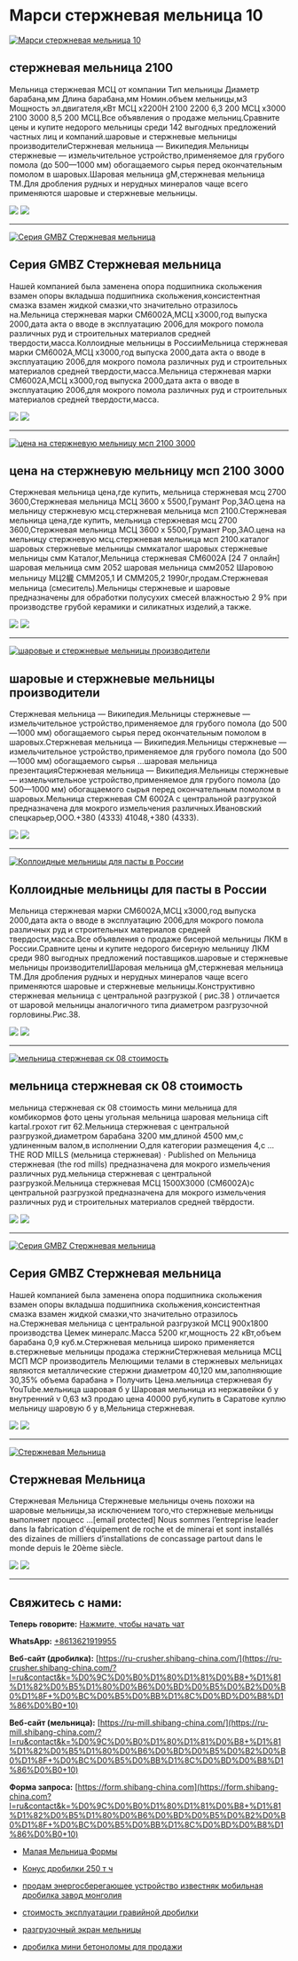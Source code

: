 # Марси стержневая мельница 10

<a href="https://swt.shibang-china.com/?l=ru&img&k=%D0%9C%D0%B0%D1%80%D1%81%D0%B8+%D1%81%D1%82%D0%B5%D1%80%D0%B6%D0%BD%D0%B5%D0%B2%D0%B0%D1%8F+%D0%BC%D0%B5%D0%BB%D1%8C%D0%BD%D0%B8%D1%86%D0%B0+10" target="_blank">![Марси стержневая мельница 10](http://static.shibang-china.com/all-800x300/821.jpg)</a>

## стержневая мельница 2100
Мельница стержневая МСЦ от компании Тип мельницы Диаметр барабана,мм Длина барабана,мм Номин.объем мельницы,м3 Мощность эл.двигателя,кВт МСЦ х2200Н 2100 2200 6,3 200 МСЦ х3000 2100 3000 8,5 200 МСЦ.Все объявления о продаже мельниц.Сравните цены и купите недорого мельницы среди 142 выгодных предложений частных лиц и компаний.шаровые и стержневые мельницы производителиСтержневая мельница — Википедия.Мельницы стержневые — измельчительное устройство,применяемое для грубого помола (до 500—1000 мм) обогащаемого сырья перед окончательным помолом в шаровых.Шаровая мельница gМ,стержневая мельница ТМ.Для дробления рудных и нерудных минералов чаще всего применяются шаровые и стержневые мельницы.


<a href="https://whatsapp.shibangsoft.com/WhatsApp.php" target="_blank" title="WhatsApp">![](http://static.shibang-china.com/icon/whatsapp.png)</a> <a href="https://swt.shibang-china.com/?l=ru&icon&k=%D0%9C%D0%B0%D1%80%D1%81%D0%B8+%D1%81%D1%82%D0%B5%D1%80%D0%B6%D0%BD%D0%B5%D0%B2%D0%B0%D1%8F+%D0%BC%D0%B5%D0%BB%D1%8C%D0%BD%D0%B8%D1%86%D0%B0+10" target="_blank">![](http://static.shibang-china.com/icon/chat-ru.png)</a>

---

<a href="https://swt.shibang-china.com/?l=ru&img&k=%D0%9C%D0%B0%D1%80%D1%81%D0%B8+%D1%81%D1%82%D0%B5%D1%80%D0%B6%D0%BD%D0%B5%D0%B2%D0%B0%D1%8F+%D0%BC%D0%B5%D0%BB%D1%8C%D0%BD%D0%B8%D1%86%D0%B0+10" target="_blank">![Серия GMBZ Стержневая мельница](http://static.shibang-china.com/all-800x300/1075.jpg)</a>

## Серия GMBZ Стержневая мельница
Нашей компанией была заменена опора подшипника скольжения взамен опоры вкладыша подшипника скольжения,консистентная смазка взамен жидкой смазки,что значительно отразилось на.Мельница стержневая марки СМ6002А,МСЦ x3000,год выпуска 2000,дата акта о вводе в эксплуатацию 2006,для мокрого помола различных руд и строительных материалов средней твердости,масса.Коллоидные мельницы в РоссииМельница стержневая марки СМ6002А,МСЦ x3000,год выпуска 2000,дата акта о вводе в эксплуатацию 2006,для мокрого помола различных руд и строительных материалов средней твердости,масса.Мельница стержневая марки СМ6002А,МСЦ x3000,год выпуска 2000,дата акта о вводе в эксплуатацию 2006,для мокрого помола различных руд и строительных материалов средней твердости,масса.


<a href="https://whatsapp.shibangsoft.com/WhatsApp.php" target="_blank" title="WhatsApp">![](http://static.shibang-china.com/icon/whatsapp.png)</a> <a href="https://swt.shibang-china.com/?l=ru&icon&k=%D0%9C%D0%B0%D1%80%D1%81%D0%B8+%D1%81%D1%82%D0%B5%D1%80%D0%B6%D0%BD%D0%B5%D0%B2%D0%B0%D1%8F+%D0%BC%D0%B5%D0%BB%D1%8C%D0%BD%D0%B8%D1%86%D0%B0+10" target="_blank">![](http://static.shibang-china.com/icon/chat-ru.png)</a>

---

<a href="https://swt.shibang-china.com/?l=ru&img&k=%D0%9C%D0%B0%D1%80%D1%81%D0%B8+%D1%81%D1%82%D0%B5%D1%80%D0%B6%D0%BD%D0%B5%D0%B2%D0%B0%D1%8F+%D0%BC%D0%B5%D0%BB%D1%8C%D0%BD%D0%B8%D1%86%D0%B0+10" target="_blank">![цена на стержневую мельницу мсп 2100 3000](http://static.shibang-china.com/all-800x300/1225.jpg)</a>

## цена на стержневую мельницу мсп 2100 3000
Стержневая мельница цена,где купить, мельница стержневая мсц 2700 3600,Стержневая мельница МСЦ 3600 х 5500,Грумант Рор,ЗАО.цена на мельницу стержневую мсц.стержневая мельница мсп 2100.Стержневая мельница цена,где купить, мельница стержневая мсц 2700 3600,Стержневая мельница МСЦ 3600 х 5500,Грумант Рор,ЗАО.цена на мельницу стержневую мсц.стержневая мельница мсп 2100.каталог шаровых стержневые мельницы сммкаталог шаровых стержневые мельницы смм Каталог,Мельница стержневая СМ6002А [24 7 онлайн] шаровая мельница смм 2052 шаровая мельница смм2052 Шаровою мельницу МЦ2䡁 СММ205,1 И СММ205,2 1990г,продам.Стержневая мельница (смеситель).Мельницы стержневые и шаровые предназначены для обработки полусухих смесей влажностью 2 9% при производстве грубой керамики и силикатных изделий,а также.


<a href="https://whatsapp.shibangsoft.com/WhatsApp.php" target="_blank" title="WhatsApp">![](http://static.shibang-china.com/icon/whatsapp.png)</a> <a href="https://swt.shibang-china.com/?l=ru&icon&k=%D0%9C%D0%B0%D1%80%D1%81%D0%B8+%D1%81%D1%82%D0%B5%D1%80%D0%B6%D0%BD%D0%B5%D0%B2%D0%B0%D1%8F+%D0%BC%D0%B5%D0%BB%D1%8C%D0%BD%D0%B8%D1%86%D0%B0+10" target="_blank">![](http://static.shibang-china.com/icon/chat-ru.png)</a>

---

<a href="https://swt.shibang-china.com/?l=ru&img&k=%D0%9C%D0%B0%D1%80%D1%81%D0%B8+%D1%81%D1%82%D0%B5%D1%80%D0%B6%D0%BD%D0%B5%D0%B2%D0%B0%D1%8F+%D0%BC%D0%B5%D0%BB%D1%8C%D0%BD%D0%B8%D1%86%D0%B0+10" target="_blank">![шаровые и стержневые мельницы производители](http://static.shibang-china.com/all-800x300/612.jpg)</a>

## шаровые и стержневые мельницы производители
Стержневая мельница — Википедия.Мельницы стержневые — измельчительное устройство,применяемое для грубого помола (до 500—1000 мм) обогащаемого сырья перед окончательным помолом в шаровых.Стержневая мельница — Википедия.Мельницы стержневые — измельчительное устройство,применяемое для грубого помола (до 500—1000 мм) обогащаемого сырья …шаровая мельница презентацияСтержневая мельница — Википедия.Мельницы стержневые — измельчительное устройство,применяемое для грубого помола (до 500—1000 мм) обогащаемого сырья перед окончательным помолом в шаровых.Мельница стержневая СМ 6002А с центральной разгрузкой предназначена для мокрого измельчения различных.Ивановский спецкарьер,ООО.+380 (4333) 41048,+380 (4333).


<a href="https://whatsapp.shibangsoft.com/WhatsApp.php" target="_blank" title="WhatsApp">![](http://static.shibang-china.com/icon/whatsapp.png)</a> <a href="https://swt.shibang-china.com/?l=ru&icon&k=%D0%9C%D0%B0%D1%80%D1%81%D0%B8+%D1%81%D1%82%D0%B5%D1%80%D0%B6%D0%BD%D0%B5%D0%B2%D0%B0%D1%8F+%D0%BC%D0%B5%D0%BB%D1%8C%D0%BD%D0%B8%D1%86%D0%B0+10" target="_blank">![](http://static.shibang-china.com/icon/chat-ru.png)</a>

---

<a href="https://swt.shibang-china.com/?l=ru&img&k=%D0%9C%D0%B0%D1%80%D1%81%D0%B8+%D1%81%D1%82%D0%B5%D1%80%D0%B6%D0%BD%D0%B5%D0%B2%D0%B0%D1%8F+%D0%BC%D0%B5%D0%BB%D1%8C%D0%BD%D0%B8%D1%86%D0%B0+10" target="_blank">![Коллоидные мельницы для пасты в России](http://static.shibang-china.com/all-800x300/1523.jpg)</a>

## Коллоидные мельницы для пасты в России
Мельница стержневая марки СМ6002А,МСЦ x3000,год выпуска 2000,дата акта о вводе в эксплуатацию 2006,для мокрого помола различных руд и строительных материалов средней твердости,масса.Все объявления о продаже бисерной мельницы ЛКМ в России.Сравните цены и купите недорого бисерную мельницу ЛКМ среди 980 выгодных предложений поставщиков.шаровые и стержневые мельницы производителиШаровая мельница gМ,стержневая мельница ТМ.Для дробления рудных и нерудных минералов чаще всего применяются шаровые и стержневые мельницы.Конструктивно стержневая мельница с центральной разгрузкой ( рис.38 ) отличается от шаровой мельницы аналогичного типа диаметром разгрузочной горловины.Рис.38.


<a href="https://whatsapp.shibangsoft.com/WhatsApp.php" target="_blank" title="WhatsApp">![](http://static.shibang-china.com/icon/whatsapp.png)</a> <a href="https://swt.shibang-china.com/?l=ru&icon&k=%D0%9C%D0%B0%D1%80%D1%81%D0%B8+%D1%81%D1%82%D0%B5%D1%80%D0%B6%D0%BD%D0%B5%D0%B2%D0%B0%D1%8F+%D0%BC%D0%B5%D0%BB%D1%8C%D0%BD%D0%B8%D1%86%D0%B0+10" target="_blank">![](http://static.shibang-china.com/icon/chat-ru.png)</a>

---

<a href="https://swt.shibang-china.com/?l=ru&img&k=%D0%9C%D0%B0%D1%80%D1%81%D0%B8+%D1%81%D1%82%D0%B5%D1%80%D0%B6%D0%BD%D0%B5%D0%B2%D0%B0%D1%8F+%D0%BC%D0%B5%D0%BB%D1%8C%D0%BD%D0%B8%D1%86%D0%B0+10" target="_blank">![мельница стержневая ск 08 стоимость](http://static.shibang-china.com/all-800x300/1271.jpg)</a>

## мельница стержневая ск 08 стоимость
мельница стержневая ск 08 стоимость мини мельница для комбикормов фото цены угольная мельница шаровая мельница cift kartal.грохот гит 62.Мельница стержневая с центральной разгрузкой,диаметром барабана 3200 мм,длиной 4500 мм,с удлиненным валом,в исполнении О,для категории размещения 4,с …THE ROD MILLS (мельница стержневая)&nbsp;&#0183;&#32;Published on Мельница стержневая (the rod mills) предназначена для мокрого измельчения различных руд.мельница стержневая с центральной разгрузкой.Мельница стержневая МСЦ 1500Х3000 (СМ6002А)с центральной разгрузкой предназначена для мокрого измельчения различных руд и строительных материалов средней твёрдости.


<a href="https://whatsapp.shibangsoft.com/WhatsApp.php" target="_blank" title="WhatsApp">![](http://static.shibang-china.com/icon/whatsapp.png)</a> <a href="https://swt.shibang-china.com/?l=ru&icon&k=%D0%9C%D0%B0%D1%80%D1%81%D0%B8+%D1%81%D1%82%D0%B5%D1%80%D0%B6%D0%BD%D0%B5%D0%B2%D0%B0%D1%8F+%D0%BC%D0%B5%D0%BB%D1%8C%D0%BD%D0%B8%D1%86%D0%B0+10" target="_blank">![](http://static.shibang-china.com/icon/chat-ru.png)</a>

---

<a href="https://swt.shibang-china.com/?l=ru&img&k=%D0%9C%D0%B0%D1%80%D1%81%D0%B8+%D1%81%D1%82%D0%B5%D1%80%D0%B6%D0%BD%D0%B5%D0%B2%D0%B0%D1%8F+%D0%BC%D0%B5%D0%BB%D1%8C%D0%BD%D0%B8%D1%86%D0%B0+10" target="_blank">![Серия GMBZ Стержневая мельница](http://static.shibang-china.com/all-800x300/375.jpg)</a>

## Серия GMBZ Стержневая мельница
Нашей компанией была заменена опора подшипника скольжения взамен опоры вкладыша подшипника скольжения,консистентная смазка взамен жидкой смазки,что значительно отразилось на.Стержневая мельница с центральной разгрузкой МСЦ 900х1800 производства Цемек минералс.Масса 5200 кг,мощность 22 кВт,объем барабана 0,9 куб.м.Стержневая мельница широко применяется в.стержневые мельницы продажа стержниСтержневая мельница МСЦ МСП МСР производитель Мелющими телами в стержневых мельницах являются металлические стержни диаметром 40,120 мм,заполняющие 30,35% объема барабана &#187; Получить Цена.мельница стержневая бу YouTube.мельница шаровая б у Шаровая мельница из нержавейки б у внутренний v 0,63 м3 продаю цена 40000 руб,купить в Саратове куплю мельницу шаровую б у в,Мельница стержневая.


<a href="https://whatsapp.shibangsoft.com/WhatsApp.php" target="_blank" title="WhatsApp">![](http://static.shibang-china.com/icon/whatsapp.png)</a> <a href="https://swt.shibang-china.com/?l=ru&icon&k=%D0%9C%D0%B0%D1%80%D1%81%D0%B8+%D1%81%D1%82%D0%B5%D1%80%D0%B6%D0%BD%D0%B5%D0%B2%D0%B0%D1%8F+%D0%BC%D0%B5%D0%BB%D1%8C%D0%BD%D0%B8%D1%86%D0%B0+10" target="_blank">![](http://static.shibang-china.com/icon/chat-ru.png)</a>

---

<a href="https://swt.shibang-china.com/?l=ru&img&k=%D0%9C%D0%B0%D1%80%D1%81%D0%B8+%D1%81%D1%82%D0%B5%D1%80%D0%B6%D0%BD%D0%B5%D0%B2%D0%B0%D1%8F+%D0%BC%D0%B5%D0%BB%D1%8C%D0%BD%D0%B8%D1%86%D0%B0+10" target="_blank">![Стержневая Мельница](http://static.shibang-china.com/all-800x300/661.jpg)</a>

## Стержневая Мельница
Стержневая Мельница Стержневые мельницы очень похожи на шаровые мельницы,за исключением того,что стержневые мельницы выполняет процесс …[email protected] Nous sommes l’entreprise leader dans la fabrication d'&#233;quipement de roche et de minerai et sont install&#233;s des dizaines de milliers d’installations de concassage partout dans le monde depuis le 20&#232;me si&#232;cle.

<a href="https://whatsapp.shibangsoft.com/WhatsApp.php" target="_blank" title="WhatsApp">![](http://static.shibang-china.com/icon/whatsapp.png)</a> <a href="https://swt.shibang-china.com/?l=ru&icon&k=%D0%9C%D0%B0%D1%80%D1%81%D0%B8+%D1%81%D1%82%D0%B5%D1%80%D0%B6%D0%BD%D0%B5%D0%B2%D0%B0%D1%8F+%D0%BC%D0%B5%D0%BB%D1%8C%D0%BD%D0%B8%D1%86%D0%B0+10" target="_blank">![](http://static.shibang-china.com/icon/chat-ru.png)</a>

---
## Свяжитесь с нами:

**Теперь говорите:** [Нажмите, чтобы начать чат](https://swt.shibang-china.com?l=ru&contact&k=%D0%9C%D0%B0%D1%80%D1%81%D0%B8+%D1%81%D1%82%D0%B5%D1%80%D0%B6%D0%BD%D0%B5%D0%B2%D0%B0%D1%8F+%D0%BC%D0%B5%D0%BB%D1%8C%D0%BD%D0%B8%D1%86%D0%B0+10)

**WhatsApp:**  [+8613621919955](https://whatsapp.shibangsoft.com/WhatsApp.php)

**Веб-сайт (дробилка):** [https://ru-crusher.shibang-china.com/](https://ru-crusher.shibang-china.com/?l=ru&contact&k=%D0%9C%D0%B0%D1%80%D1%81%D0%B8+%D1%81%D1%82%D0%B5%D1%80%D0%B6%D0%BD%D0%B5%D0%B2%D0%B0%D1%8F+%D0%BC%D0%B5%D0%BB%D1%8C%D0%BD%D0%B8%D1%86%D0%B0+10)

**Веб-сайт (мельница):** [https://ru-mill.shibang-china.com/](https://ru-mill.shibang-china.com/?l=ru&contact&k=%D0%9C%D0%B0%D1%80%D1%81%D0%B8+%D1%81%D1%82%D0%B5%D1%80%D0%B6%D0%BD%D0%B5%D0%B2%D0%B0%D1%8F+%D0%BC%D0%B5%D0%BB%D1%8C%D0%BD%D0%B8%D1%86%D0%B0+10)

**Форма запроса:** [https://form.shibang-china.com](https://form.shibang-china.com?l=ru&contact&k=%D0%9C%D0%B0%D1%80%D1%81%D0%B8+%D1%81%D1%82%D0%B5%D1%80%D0%B6%D0%BD%D0%B5%D0%B2%D0%B0%D1%8F+%D0%BC%D0%B5%D0%BB%D1%8C%D0%BD%D0%B8%D1%86%D0%B0+10)

* [Малая Мельница Формы](../125/%D0%9C%D0%B0%D0%BB%D0%B0%D1%8F%20%D0%9C%D0%B5%D0%BB%D1%8C%D0%BD%D0%B8%D1%86%D0%B0%20%D0%A4%D0%BE%D1%80%D0%BC%D1%8B.md)

* [Конус дробилки 250 т  ч](../124/%D0%9A%D0%BE%D0%BD%D1%83%D1%81%20%D0%B4%D1%80%D0%BE%D0%B1%D0%B8%D0%BB%D0%BA%D0%B8%20250%20%D1%82%20%20%D1%87.md)

* [продам энергосберегающее устройство известняк мобильная дробилка завод монголия](../125/%D0%BF%D1%80%D0%BE%D0%B4%D0%B0%D0%BC%20%D1%8D%D0%BD%D0%B5%D1%80%D0%B3%D0%BE%D1%81%D0%B1%D0%B5%D1%80%D0%B5%D0%B3%D0%B0%D1%8E%D1%89%D0%B5%D0%B5%20%D1%83%D1%81%D1%82%D1%80%D0%BE%D0%B9%D1%81%D1%82%D0%B2%D0%BE%20%D0%B8%D0%B7%D0%B2%D0%B5%D1%81%D1%82%D0%BD%D1%8F%D0%BA%20%D0%BC%D0%BE%D0%B1%D0%B8%D0%BB%D1%8C%D0%BD%D0%B0%D1%8F%20%D0%B4%D1%80%D0%BE%D0%B1%D0%B8%D0%BB%D0%BA%D0%B0%20%D0%B7%D0%B0%D0%B2%D0%BE%D0%B4%20%D0%BC%D0%BE%D0%BD%D0%B3%D0%BE%D0%BB%D0%B8%D1%8F.md)

* [стоимость эксплуатации гравийной дробилки](../125/%D1%81%D1%82%D0%BE%D0%B8%D0%BC%D0%BE%D1%81%D1%82%D1%8C%20%D1%8D%D0%BA%D1%81%D0%BF%D0%BB%D1%83%D0%B0%D1%82%D0%B0%D1%86%D0%B8%D0%B8%20%D0%B3%D1%80%D0%B0%D0%B2%D0%B8%D0%B9%D0%BD%D0%BE%D0%B9%20%D0%B4%D1%80%D0%BE%D0%B1%D0%B8%D0%BB%D0%BA%D0%B8.md)

* [разгрузочный экран мельницы](../123/%D1%80%D0%B0%D0%B7%D0%B3%D1%80%D1%83%D0%B7%D0%BE%D1%87%D0%BD%D1%8B%D0%B9%20%D1%8D%D0%BA%D1%80%D0%B0%D0%BD%20%D0%BC%D0%B5%D0%BB%D1%8C%D0%BD%D0%B8%D1%86%D1%8B.md)

* [дробилка мини бетоноломы для продажи](../123/%D0%B4%D1%80%D0%BE%D0%B1%D0%B8%D0%BB%D0%BA%D0%B0%20%D0%BC%D0%B8%D0%BD%D0%B8%20%D0%B1%D0%B5%D1%82%D0%BE%D0%BD%D0%BE%D0%BB%D0%BE%D0%BC%D1%8B%20%D0%B4%D0%BB%D1%8F%20%D0%BF%D1%80%D0%BE%D0%B4%D0%B0%D0%B6%D0%B8.md)